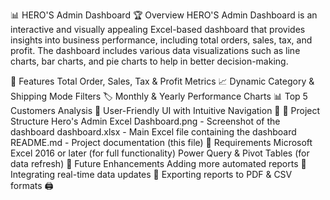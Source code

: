 📊 HERO'S Admin Dashboard
🏆 Overview
HERO'S Admin Dashboard is an interactive and visually appealing Excel-based dashboard that provides insights into business performance, including total orders, sales, tax, and profit. The dashboard includes various data visualizations such as line charts, bar charts, and pie charts to help in better decision-making.

🚀 Features
Total Order, Sales, Tax & Profit Metrics 📈
Dynamic Category & Shipping Mode Filters 🏷️
Monthly & Yearly Performance Charts 📊
Top 5 Customers Analysis 🏅
User-Friendly UI with Intuitive Navigation 🎨
📂 Project Structure
Hero's Admin Excel Dashboard.png - Screenshot of the dashboard
dashboard.xlsx - Main Excel file containing the dashboard
README.md - Project documentation (this file)
📝 Requirements
Microsoft Excel 2016 or later (for full functionality)
Power Query & Pivot Tables (for data refresh)
🎯 Future Enhancements
Adding more automated reports 📜
Integrating real-time data updates 🔄
Exporting reports to PDF & CSV formats 🖨️
